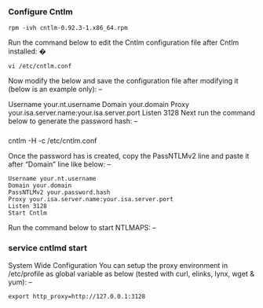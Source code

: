 ### Configure Cntlm

```
rpm -ivh cntlm-0.92.3-1.x86_64.rpm
```
Run the command below to edit the Cntlm configuration file after Cntlm installed: �

```
vi /etc/cntlm.conf
```

Now modify the below and save the configuration file after modifying it (below is an example only): –

Username your.nt.username
Domain your.domain
Proxy your.isa.server.name:your.isa.server.port
Listen 3128
Next run the command below to generate the password hash: –

### 

cntlm -H -c /etc/cntlm.conf

Once the password has is created, copy the PassNTLMv2 line and paste it after “Domain” line like below: –
```
Username your.nt.username
Domain your.domain
PassNTLMv2 your.password.hash
Proxy your.isa.server.name:your.isa.server.port
Listen 3128
Start Cntlm
```
Run the command below to start NTLMAPS: –

### service cntlmd start
System Wide Configuration
You can setup the proxy environment in /etc/profile as global variable as below (tested with curl, elinks, lynx, wget & yum): –

```
export http_proxy=http://127.0.0.1:3128
```
